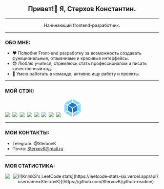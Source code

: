 <h2 align="center">Привет!👋 Я, Стерхов Константин.</h1>

-----

<p align="center">Начинающий frontend-разработчик. </p>

-----
### **ОБО МНЕ:**
- ❤️ Полюбил Front-end разработку за возможность создавать  функциональные, отзывчивые и красивые интерфейсы. 
- 😎 Люблю учиться, стремлюсь стать профессионалом и писать качественный код.
- 💪 Умею работать в команде, активно ищу работу и проекты.

-----

### **МОЙ СТЭК:**

<span><img src="https://cdn.jsdelivr.net/gh/devicons/devicon@latest/icons/html5/html5-plain.svg" width="60px"></span>&nbsp;
<span><img src="https://cdn.jsdelivr.net/gh/devicons/devicon@latest/icons/css3/css3-plain.svg" width="60px"></span>&nbsp;
<span><img src="https://cdn.jsdelivr.net/gh/devicons/devicon/icons/sass/sass-original.svg" width="60px"></span>&nbsp;
<span><img src="https://cdn.jsdelivr.net/gh/devicons/devicon@latest/icons/javascript/javascript-original.svg" width="60px"></span>&nbsp;
<span><img src="https://cdn.jsdelivr.net/gh/devicons/devicon@latest/icons/react/react-original.svg" width="60px"></span>&nbsp;
<span><img src="https://cdn.jsdelivr.net/gh/devicons/devicon@latest/icons/nodejs/nodejs-plain.svg" width="60px"></span>&nbsp;
<span><img src="https://cdn.jsdelivr.net/gh/devicons/devicon/icons/express/express-original.svg" width="60px"></span>&nbsp;
<span><img src="https://cdn.jsdelivr.net/gh/devicons/devicon@latest/icons/git/git-original.svg" width="60px"></span>&nbsp;
<span><img src="https://raw.githubusercontent.com/devicons/devicon/master/icons/webpack/webpack-original.svg" width="60px"></span>&nbsp;



-----



### **МОИ КОНТАКТЫ:** 

- Telegram: @SterxovK
- Почта: SterxovK@mail.ru

-----

### **МОЯ СТАТИСТИКА:**

<div>
<a href="https://github-readme-stats.vercel.app/api?username=SterxovK=contribs&show_icons=true&theme=dark">
  <img  align="left" height="130" style="margin-right: 10px" src="https://github-readme-stats.vercel.app/api?username=SterxovK&hide=contribs&show_icons=true&theme=dark" />
</a>
<a href="https://github-readme-stats.vercel.app/api/top-langs/?username=SterxovK=compact&theme=dark">
  <img align="left" height="130" src="https://github-readme-stats.vercel.app/api/top-langs/?username=SterxovK&layout=compact&theme=dark" />
</a>
</div>
<div>
 [![KnlnKS's LeetCode stats](https://leetcode-stats-six.vercel.app/api?username=SterxovK)](https://github.com/SterxovK/github-readme)
  </div>
